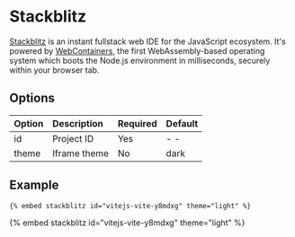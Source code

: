 # Stackblitz

[Stackblitz](https://stackblitz.com) is an instant fullstack web IDE for the JavaScript ecosystem. It's powered by [WebContainers](https://blog.stackblitz.com/posts/introducing-webcontainers), the first WebAssembly-based operating system which boots the Node.js environment in milliseconds, securely within your browser tab.

## Options

| Option | Description  | Required | Default |
| :----- | :----------- | :------- | :------ |
| id     | Project ID   | Yes      | - -     |
| theme  | Iframe theme | No       | dark    |

## Example

<!-- embed ignore begin -->

```text
{% embed stackblitz id="vitejs-vite-y8mdxg" theme="light" %}
```

<!-- embed ignore end -->

{% embed stackblitz id="vitejs-vite-y8mdxg" theme="light" %}
